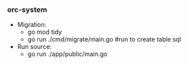 ### orc-system
- Migration:
  - go mod tidy
  -  go run ./cmd/migrate/main.go #run to create table sql
- Run source:
  - go run ./app/public/main.go